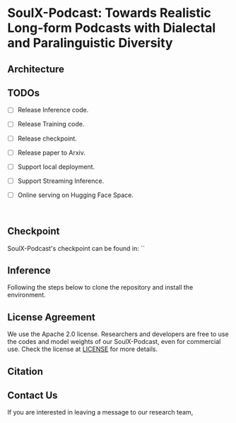 
<p align="center">
   <h1>SoulX-Podcast: Towards Realistic Long-form Podcasts with Dialectal and Paralinguistic Diversity</h1>
<p>




## Architecture
<!-- <p align="center">
    <img src="assets/SoulX-Podcast.png" width="500"/>
<p> -->

## TODOs
- [ ] Release Inference code.
- [ ] Release Training code.
- [ ] Release checkpoint.
- [ ] Release paper to Arxiv.
- [ ] Support local deployment.
- [ ] Support Streaming Inference.
- [ ] Online serving on Hugging Face Space.


<br>

## Checkpoint

SoulX-Podcast's checkpoint can be found in:  ``

## Inference

Following the steps below to clone the repository and install the environment.

## License Agreement

We use the Apache 2.0 license. Researchers and developers are free to use the codes and model weights of our SoulX-Podcast, even for commercial use. Check the license at [LICENSE](LICENSE.txt) for more details.
<br>

## Citation

## Contact Us

If you are interested in leaving a message to our research team,

</p>
